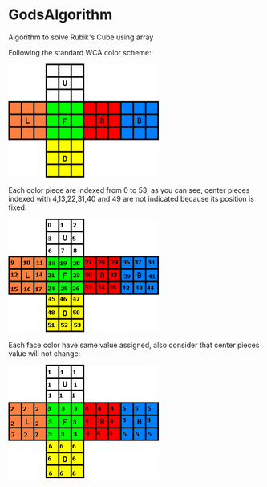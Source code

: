 # GodsAlgorithm

Algorithm to solve Rubik's Cube using array

Following the standard WCA color scheme:

![](https://raw.githubusercontent.com/frexcuadillera/GodsAlgorithm/master/pics/wca-color-scheme.png)

Each color piece are indexed from 0 to 53, as you can see, center pieces indexed with 4,13,22,31,40 and 49 are not indicated because its position is fixed:

![](https://raw.githubusercontent.com/frexcuadillera/GodsAlgorithm/master/pics/indexes.png)

Each face color have same value assigned, also consider that center pieces value will not change:

![](https://raw.githubusercontent.com/frexcuadillera/GodsAlgorithm/master/pics/solved-state.png)
